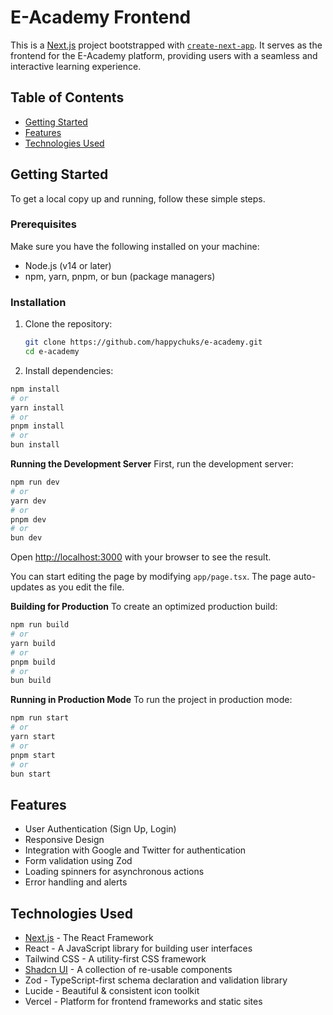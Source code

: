 # E-Academy Frontend

This is a [Next.js](https://nextjs.org) project bootstrapped with [`create-next-app`](https://nextjs.org/docs/app/api-reference/cli/create-next-app). It serves as the frontend for the E-Academy platform, providing users with a seamless and interactive learning experience.

## Table of Contents

- [Getting Started](#getting-started)
- [Features](#features)
- [Technologies Used](#technologies-used)


## Getting Started

To get a local copy up and running, follow these simple steps.

### Prerequisites

Make sure you have the following installed on your machine:

- Node.js (v14 or later)
- npm, yarn, pnpm, or bun (package managers)

### Installation

1. Clone the repository:

   ```bash
   git clone https://github.com/happychuks/e-academy.git
   cd e-academy
   ```



2. Install dependencies:

```bash
npm install
# or
yarn install
# or
pnpm install
# or
bun install
```

**Running the Development Server**
First, run the development server:
```bash
npm run dev
# or
yarn dev
# or
pnpm dev
# or
bun dev
```

Open [http://localhost:3000](http://localhost:3000) with your browser to see the result.

You can start editing the page by modifying `app/page.tsx`. The page auto-updates as you edit the file.

**Building for Production**
To create an optimized production build:
```bash
npm run build
# or
yarn build
# or
pnpm build
# or
bun build
```

**Running in Production Mode**
To run the project in production mode:
```bash
npm run start
# or
yarn start
# or
pnpm start
# or
bun start
```

## Features

- User Authentication (Sign Up, Login)
- Responsive Design
- Integration with Google and Twitter for authentication
- Form validation using Zod
- Loading spinners for asynchronous actions
- Error handling and alerts

## Technologies Used

- [Next.js](https://nextjs.org/docs/getting-started/installation) - The React Framework
- React - A JavaScript library for building user interfaces
- Tailwind CSS - A utility-first CSS framework
- [Shadcn UI](https://ui.shadcn.com/docs) - A collection of re-usable components
- Zod - TypeScript-first schema declaration and validation library
- Lucide - Beautiful & consistent icon toolkit
- Vercel - Platform for frontend frameworks and static sites

